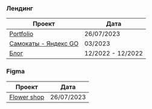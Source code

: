 ### Лендинг
| Проект | Дата |
|--|--|
| <a href="http://kolmykoff.tilda.ws/portfolio">Portfolio</a> | 26/07/2023 |
| <a href="http://kolmykoff.tilda.ws/page32252908.html">Cамокаты - Яндекс GO</a> | 03/2023 |
| <a href="https://kolmykov.github.io/Noemi/">Блог</a> | 12/2022 - 12/2022 |

### Figma
  
| Проект | Дата |
|--|--|
| <a href="https://i.pinimg.com/originals/b0/7a/51/b07a5120a26281631f9c26b47fd168f6.png">Flower shop</a> | 26/07/2023 |

